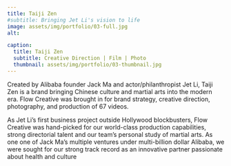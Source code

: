 ```yaml
---
title: Taiji Zen
#subtitle: Bringing Jet Li's vision to life
image: assets/img/portfolio/03-full.jpg
alt: 

caption:
  title: Taiji Zen
  subtitle: Creative Direction | Film | Photo
  thumbnail: assets/img/portfolio/03-thumbnail.jpg
---
```

Created by Alibaba founder Jack Ma and actor/philanthropist Jet Li, Taiji Zen is a brand bringing Chinese culture and martial arts into the modern era. Flow Creative was brought in for brand strategy, creative direction, photography, and production of 67 videos.

As Jet Li’s first business project outside Hollywood blockbusters, Flow Creative was hand-picked for our world-class production capabilities, strong directorial talent and our team’s personal study of martial arts. As one one of Jack Ma’s multiple ventures under multi-billion dollar Alibaba, we were sought for our strong track record as an innovative partner passionate about health and culture
